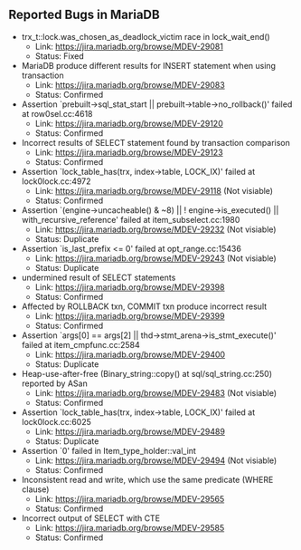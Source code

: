 ## Reported Bugs in MariaDB
- trx_t::lock.was_chosen_as_deadlock_victim race in lock_wait_end()
  - Link: https://jira.mariadb.org/browse/MDEV-29081
  - Status: Fixed
- MariaDB produce different results for INSERT statement when using transaction
  - Link: https://jira.mariadb.org/browse/MDEV-29083
  - Status: Confirmed
- Assertion `prebuilt->sql_stat_start || prebuilt->table->no_rollback()' failed at row0sel.cc:4618
  - Link: https://jira.mariadb.org/browse/MDEV-29120
  - Status: Confirmed
- Incorrect results of SELECT statement found by transaction comparison
  - Link: https://jira.mariadb.org/browse/MDEV-29123
  - Status: Confirmed
- Assertion `lock_table_has(trx, index->table, LOCK_IX)' failed at lock0lock.cc:4972
  - Link: https://jira.mariadb.org/browse/MDEV-29118 (Not visiable)
  - Status: Confirmed
- Assertion `(engine->uncacheable() & ~8) || ! engine->is_executed() || with_recursive_reference' failed at item_subselect.cc:1980
  - Link: https://jira.mariadb.org/browse/MDEV-29232 (Not visiable)
  - Status: Duplicate
- Assertion `is_last_prefix <= 0' failed at opt_range.cc:15436
  - Link: https://jira.mariadb.org/browse/MDEV-29243 (Not visiable)
  - Status: Duplicate
- undermined result of SELECT statements
  - Link: https://jira.mariadb.org/browse/MDEV-29398
  - Status: Confirmed
- Affected by ROLLBACK txn, COMMIT txn produce incorrect result
  - Link: https://jira.mariadb.org/browse/MDEV-29399
  - Status: Confirmed
- Assertion `args[0] == args[2] || thd->stmt_arena->is_stmt_execute()' failed at item_cmpfunc.cc:2584
  - Link: https://jira.mariadb.org/browse/MDEV-29400
  - Status: Duplicate
- Heap-use-after-free (Binary_string::copy() at sql/sql_string.cc:250) reported by ASan
  - Link: https://jira.mariadb.org/browse/MDEV-29483 (Not visiable)
  - Status: Confirmed
- Assertion `lock_table_has(trx, index->table, LOCK_IX)' failed at lock0lock.cc:6025
  - Link: https://jira.mariadb.org/browse/MDEV-29489
  - Status: Duplicate
- Assertion `0' failed in Item_type_holder::val_int
  - Link: https://jira.mariadb.org/browse/MDEV-29494 (Not visiable)
  - Status: Confirmed
- Inconsistent read and write, which use the same predicate (WHERE clause)
  - Link: https://jira.mariadb.org/browse/MDEV-29565
  - Status: Confirmed
- Incorrect output of SELECT with CTE
  - Link: https://jira.mariadb.org/browse/MDEV-29585
  - Status: Confirmed